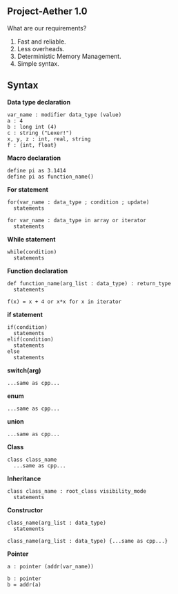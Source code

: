## Project-Aether 1.0 ##
What are our requirements?
1. Fast and reliable.
2. Less overheads.
3. Deterministic Memory Management.
4. Simple syntax.

## Syntax ##
__Data type declaration__
```
var_name : modifier data_type (value)
a : 4
b : long int (4)
c : string ("Lexer!")
x, y, z : int, real, string
f : {int, float}
```
__Macro declaration__
```
define pi as 3.1414
define pi as function_name()
```

__For statement__
```
for(var_name : data_type ; condition ; update)
  statements

for var_name : data_type in array or iterator
  statements
```

__While statement__
```
while(condition)
  statements
```

__Function declaration__
```
def function_name(arg_list : data_type) : return_type
  statements

f(x) = x + 4 or x*x for x in iterator
```

__if statement__
```
if(condition)
  statements
elif(condition)
  statements
else
  statements
```

__switch(arg)__
```
...same as cpp...
```

__enum__
```
...same as cpp...
```

__union__
```
...same as cpp...
```

__Class__
```
class class_name
  ...same as cpp...
```

__Inheritance__
```
class class_name : root_class visibility_mode
  statements
```

__Constructor__
```
class_name(arg_list : data_type)
  statements

class_name(arg_list : data_type) {...same as cpp...}
```


__Pointer__
```
a : pointer (addr(var_name))

b : pointer
b = addr(a)
```
